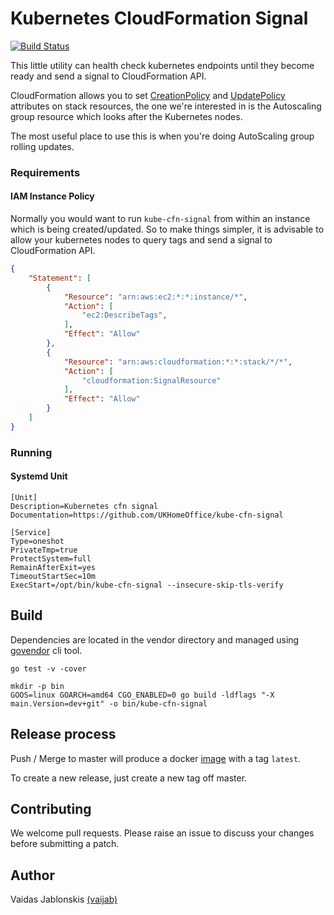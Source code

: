 # Kubernetes CloudFormation Signal

[![Build Status](https://travis-ci.org/UKHomeOffice/kube-cfn-signal.svg?branch=master)](https://travis-ci.org/UKHomeOffice/kube-cfn-signal)

This little utility can health check kubernetes endpoints until they become
ready and send a signal to CloudFormation API.

CloudFormation allows you to set
[CreationPolicy](http://docs.aws.amazon.com/AWSCloudFormation/latest/UserGuide/aws-attribute-creationpolicy.html)
and
[UpdatePolicy](http://docs.aws.amazon.com/AWSCloudFormation/latest/UserGuide/aws-attribute-updatepolicy.html)
attributes on stack resources, the one we're interested in is the Autoscaling group
resource which looks after the Kubernetes nodes.

The most useful place to use this is when you're doing AutoScaling group
rolling updates.

### Requirements
#### IAM Instance Policy
Normally you would want to run `kube-cfn-signal` from within an instance which
is being created/updated. So to make things simpler, it is advisable to allow
your kubernetes nodes to query tags and send a signal to CloudFormation API.

```json
{
    "Statement": [
        {
            "Resource": "arn:aws:ec2:*:*:instance/*",
            "Action": [
                "ec2:DescribeTags",
            ],
            "Effect": "Allow"
        },
        {
            "Resource": "arn:aws:cloudformation:*:*:stack/*/*",
            "Action": [
                "cloudformation:SignalResource"
            ],
            "Effect": "Allow"
        }
    ]
}
```

### Running
#### Systemd Unit
```
[Unit]
Description=Kubernetes cfn signal
Documentation=https://github.com/UKHomeOffice/kube-cfn-signal

[Service]
Type=oneshot
PrivateTmp=true
ProtectSystem=full
RemainAfterExit=yes
TimeoutStartSec=10m
ExecStart=/opt/bin/kube-cfn-signal --insecure-skip-tls-verify
```

## Build

Dependencies are located in the vendor directory and managed using
[govendor](https://github.com/kardianos/govendor) cli tool.

```
go test -v -cover

mkdir -p bin
GOOS=linux GOARCH=amd64 CGO_ENABLED=0 go build -ldflags "-X main.Version=dev+git" -o bin/kube-cfn-signal
```


## Release process

Push / Merge to master will produce a docker
[image](https://quay.io/repository/ukhomeofficedigital/kube-cfn-signal?tab=tags) with a tag `latest`.

To create a new release, just create a new tag off master.


## Contributing

We welcome pull requests. Please raise an issue to discuss your changes before
submitting a patch.


## Author

Vaidas Jablonskis [(vaijab)](https://github.com/vaijab)

